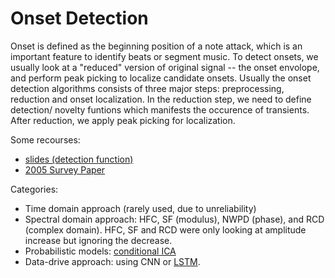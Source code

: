 # Onset Detection

Onset is defined as the beginning position of a note attack, which is an important feature to identify beats or segment music. To detect onsets, we usually look at a "reduced" version of original signal -- the onset envolope, and perform peak picking to localize candidate onsets. Usually the onset detection algorithms consists of three major steps: preprocessing, reduction and onset localization. In the reduction step, we need to define detection/ novelty funtions which manifests the occurence of transients. After reduction, we apply peak picking for localization.

Some recourses:
* [slides (detection function)](http://www.nyu.edu/classes/bello/MIR_files/3-novelty.pdf)
* [2005 Survey Paper](http://www.nyu.edu/classes/bello/MIR_files/2005_BelloEtAl_IEEE_TSALP.pdf)

Categories:
* Time domain approach (rarely used, due to unreliability)
* Spectral domain approach: HFC, SF (modulus), NWPD (phase), and RCD (complex domain). HFC, SF and RCD were only looking at amplitude increase but ignoring the decrease.
* Probabilistic models: [conditional ICA](http://eecs.qmul.ac.uk/~markp/2003/AbdallahPlumbley03-ica-probability.pdf)
* Data-drive approach: using CNN or [LSTM](http://ismir2010.ismir.net/proceedings/ismir2010-101.pdf).